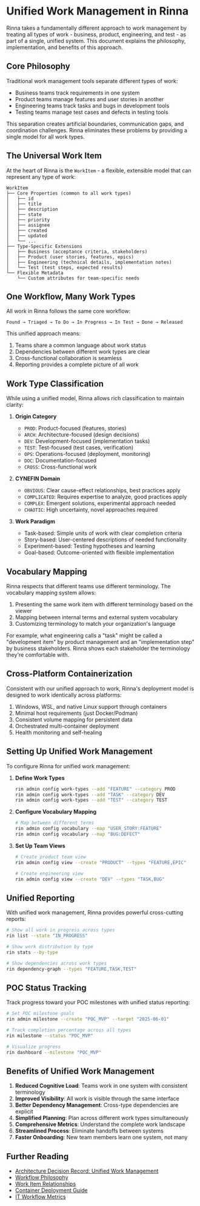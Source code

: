 # Unified Work Management in Rinna

Rinna takes a fundamentally different approach to work management by treating all types of work - business, product, engineering, and test - as part of a single, unified system. This document explains the philosophy, implementation, and benefits of this approach.

## Core Philosophy

Traditional work management tools separate different types of work:
- Business teams track requirements in one system
- Product teams manage features and user stories in another
- Engineering teams track tasks and bugs in development tools
- Testing teams manage test cases and defects in testing tools

This separation creates artificial boundaries, communication gaps, and coordination challenges. Rinna eliminates these problems by providing a single model for all work types.

## The Universal Work Item

At the heart of Rinna is the `WorkItem` - a flexible, extensible model that can represent any type of work:

```
WorkItem
├── Core Properties (common to all work types)
│   ├── id
│   ├── title
│   ├── description
│   ├── state
│   ├── priority
│   ├── assignee
│   ├── created
│   ├── updated
│   └── ...
├── Type-Specific Extensions
│   ├── Business (acceptance criteria, stakeholders)
│   ├── Product (user stories, features, epics)
│   ├── Engineering (technical details, implementation notes)
│   └── Test (test steps, expected results)
└── Flexible Metadata
    └── Custom attributes for team-specific needs
```

## One Workflow, Many Work Types

All work in Rinna follows the same core workflow:

```
Found → Triaged → To Do → In Progress → In Test → Done → Released
```

This unified approach means:
1. Teams share a common language about work status
2. Dependencies between different work types are clear
3. Cross-functional collaboration is seamless
4. Reporting provides a complete picture of all work

## Work Type Classification

While using a unified model, Rinna allows rich classification to maintain clarity:

1. **Origin Category**
   - `PROD`: Product-focused (features, stories)
   - `ARCH`: Architecture-focused (design decisions)
   - `DEV`: Development-focused (implementation tasks) 
   - `TEST`: Test-focused (test cases, verification)
   - `OPS`: Operations-focused (deployment, monitoring)
   - `DOC`: Documentation-focused
   - `CROSS`: Cross-functional work

2. **CYNEFIN Domain**
   - `OBVIOUS`: Clear cause-effect relationships, best practices apply
   - `COMPLICATED`: Requires expertise to analyze, good practices apply
   - `COMPLEX`: Emergent solutions, experimental approach needed
   - `CHAOTIC`: High uncertainty, novel approaches required

3. **Work Paradigm**
   - Task-based: Simple units of work with clear completion criteria
   - Story-based: User-centered descriptions of needed functionality
   - Experiment-based: Testing hypotheses and learning
   - Goal-based: Outcome-oriented with flexible implementation

## Vocabulary Mapping

Rinna respects that different teams use different terminology. The vocabulary mapping system allows:

1. Presenting the same work item with different terminology based on the viewer
2. Mapping between internal terms and external system vocabulary
3. Customizing terminology to match your organization's language

For example, what engineering calls a "task" might be called a "development item" by product management and an "implementation step" by business stakeholders. Rinna shows each stakeholder the terminology they're comfortable with.

## Cross-Platform Containerization

Consistent with our unified approach to work, Rinna's deployment model is designed to work identically across platforms:

1. Windows, WSL, and native Linux support through containers
2. Minimal host requirements (just Docker/Podman)
3. Consistent volume mapping for persistent data
4. Orchestrated multi-container deployment
5. Health monitoring and self-healing

## Setting Up Unified Work Management

To configure Rinna for unified work management:

1. **Define Work Types**
   ```bash
   rin admin config work-types --add "FEATURE" --category PROD
   rin admin config work-types --add "TASK" --category DEV
   rin admin config work-types --add "TEST" --category TEST
   ```

2. **Configure Vocabulary Mapping**
   ```bash
   # Map between different terms
   rin admin config vocabulary --map "USER_STORY:FEATURE"
   rin admin config vocabulary --map "BUG:DEFECT"
   ```

3. **Set Up Team Views**
   ```bash
   # Create product team view
   rin admin config view --create "PRODUCT" --types "FEATURE,EPIC"
   
   # Create engineering view
   rin admin config view --create "DEV" --types "TASK,BUG"
   ```

## Unified Reporting

With unified work management, Rinna provides powerful cross-cutting reports:

```bash
# Show all work in progress across types
rin list --state "IN_PROGRESS"

# Show work distribution by type
rin stats --by-type

# Show dependencies across work types
rin dependency-graph --types "FEATURE,TASK,TEST"
```

## POC Status Tracking

Track progress toward your POC milestones with unified status reporting:

```bash
# Set POC milestone goals
rin admin milestone --create "POC_MVP" --target "2025-06-01"

# Track completion percentage across all types
rin milestone --status "POC_MVP"

# Visualize progress
rin dashboard --milestone "POC_MVP"
```

## Benefits of Unified Work Management

1. **Reduced Cognitive Load**: Teams work in one system with consistent terminology
2. **Improved Visibility**: All work is visible through the same interface
3. **Better Dependency Management**: Cross-type dependencies are explicit
4. **Simplified Planning**: Plan across different work types simultaneously
5. **Comprehensive Metrics**: Understand the complete work landscape
6. **Streamlined Process**: Eliminate handoffs between systems
7. **Faster Onboarding**: New team members learn one system, not many

## Further Reading

- [Architecture Decision Record: Unified Work Management](../architecture/decisions/0009-unified-work-management-for-all-work-types.md)
- [Workflow Philosophy](workflow-philosophy.md)
- [Work Item Relationships](work-item-relationships.md)
- [Container Deployment Guide](admin-server-setup.md)
- [IT Workflow Metrics](metrics/it-workflow-metrics.md)